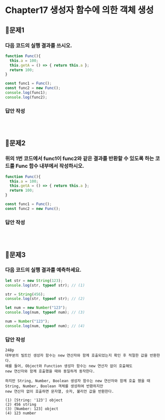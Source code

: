 # Chapter17 생성자 함수에 의한 객체 생성
## 📌문제1
### 다음 코드의 실행 결과를 쓰시오.
```js
function Func(){
  this.a = 100;
  this.getA = () => { return this.a };
  return 100;
}

const func1 = Func();
const func2 = new Func();
console.log(func1);
console.log(func2);
```
### 답안 작성
```
```

<br>

## 📌문제2
### 위의 1번 코드에서 func1이 func2와 같은 결과를 반환할 수 있도록 하는 코드를 Func 함수 내부에서 작성하시오.

```js
function Func(){
  this.a = 100;
  this.getA = () => { return this.a };
  return 100;
}

const func1 = Func();
const func2 = new Func();
```

### 답안 작성
```
```

<br>

## 📌문제3

### 다음 코드의 실행 결과를 예측하세요.

```js
let str = new String(123);
console.log(str, typeof str); // (1)

str = String(456);
console.log(str, typeof str); // (2)

let num = new Number("123");
console.log(num, typeof num); // (3)

num = Number("123");
console.log(num, typeof num); // (4)
```

### 답안 작성

```
248p
대부분의 빌트인 생성자 함수는 new 연산자와 함께 호출되었는지 확인 후 적절한 값을 반환한다.
예를 들어, Object와 Function 생성자 함수는 new 연산자 없이 호출해도
new 연산자와 함께 호출했을 때와 동일하게 동작한다.

하지만 String, Number, Boolean 생성자 함수는 new 연산자와 함께 호출 했을 때
String, Number, Boolean 객체를 생성하여 반환하지만
new 연산자 없이 호출하면 문자열, 숫자, 불리언 값을 반환한다.

(1) [String: '123'] object
(2) 456 string
(3) [Number: 123] object
(4) 123 number
```

<br>

